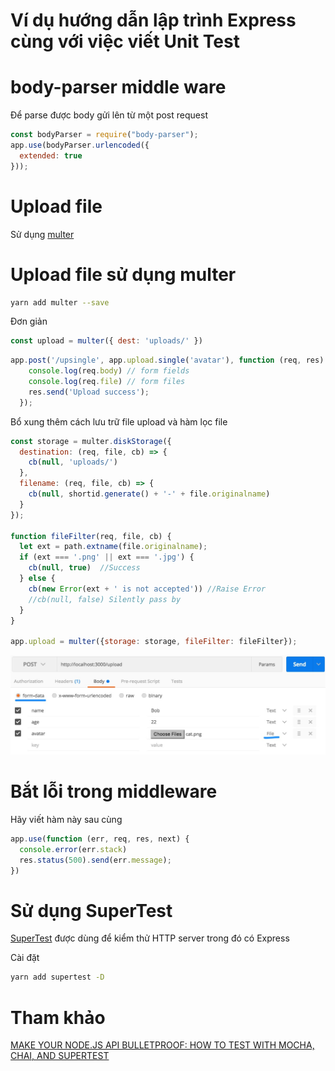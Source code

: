 # Ví dụ hướng dẫn lập trình Express cùng với việc viết Unit Test
# body-parser middle ware 
Để parse được body gửi lên từ một post request
```javascript
const bodyParser = require("body-parser");
app.use(bodyParser.urlencoded({
  extended: true
}));
```

# Upload file
Sử dụng [multer](https://expressjs.com/en/resources/middleware/multer.html)
# Upload file sử dụng multer
```bash
yarn add multer --save
```

Đơn giản
```javascript
const upload = multer({ dest: 'uploads/' })
```
```javascript
app.post('/upsingle', app.upload.single('avatar'), function (req, res) {
    console.log(req.body) // form fields
    console.log(req.file) // form files
    res.send('Upload success');
  });
```


Bổ xung thêm cách lưu trữ file upload và hàm lọc file
```javascript
const storage = multer.diskStorage({
  destination: (req, file, cb) => {
    cb(null, 'uploads/')
  },
  filename: (req, file, cb) => {
    cb(null, shortid.generate() + '-' + file.originalname)
  }
});

function fileFilter(req, file, cb) {
  let ext = path.extname(file.originalname);
  if (ext === '.png' || ext === '.jpg') {
    cb(null, true)  //Success
  } else {
    cb(new Error(ext + ' is not accepted')) //Raise Error
    //cb(null, false) Silently pass by 
  }
}

app.upload = multer({storage: storage, fileFilter: fileFilter});
```

![](postman_upload.jpg)

# Bắt lỗi trong middleware

Hãy viết hàm này sau cùng
```javascript
app.use(function (err, req, res, next) {
  console.error(err.stack)
  res.status(500).send(err.message);
})
```
# Sử dụng SuperTest
[SuperTest](https://www.npmjs.com/package/supertest) được dùng để kiểm thử HTTP server trong đó có Express

Cài đặt
```bash
yarn add supertest -D
```

# Tham khảo
[MAKE YOUR NODE.JS API BULLETPROOF: HOW TO TEST WITH MOCHA, CHAI, AND SUPERTEST](https://developmentnow.com/2015/02/05/make-your-node-js-api-bulletproof-how-to-test-with-mocha-chai-and-supertest/)